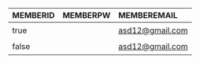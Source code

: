 | MEMBERID | MEMBERPW | MEMBEREMAIL |
| :--- | :--- | :--- |
| true |  | asd12@gmail.com |
| false |  | asd12@gmail.com |
